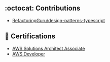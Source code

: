 ## :octocat: Contributions
- [RefactoringGuru/design-patterns-typescript](https://github.com/RefactoringGuru/design-patterns-typescript)


## :bookmark: Certifications
- [AWS Solutions Architect Associate](https://www.credly.com/badges/9c233e40-84d8-46b9-8b3b-a81de9818eb0/public_url)
- [AWS Developer](https://www.credly.com/badges/0c1d4810-0bea-443e-8aa2-e1e7a3b38fe3/public_url)
